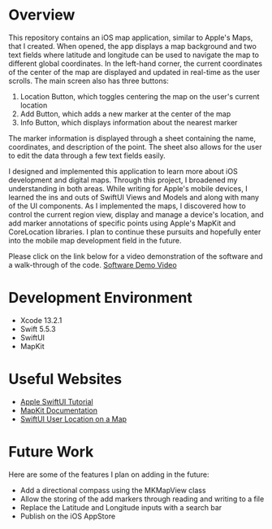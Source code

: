 # Overview

This repository contains an iOS map application, similar to Apple's Maps, that I created. When opened, the app displays a map background and two text fields where latitude and longitude can be used to navigate the map to different global coordinates. In the left-hand corner, the current coordinates of the center of the map are displayed and updated in real-time as the user scrolls. The main screen also has three buttons:
1. Location Button, which toggles centering the map on the user's current location
2. Add Button, which adds a new marker at the center of the map
3. Info Button, which displays information about the nearest marker

The marker information is displayed through a sheet containing the name, coordinates, and description of the point. The sheet also allows for the user to edit the data through a few text fields easily. 

I designed and implemented this application to learn more about iOS development and digital maps. Through this project, I broadened my understanding in both areas. While writing for Apple's mobile devices, I learned the ins and outs of SwiftUI Views and Models and along with many of the UI components. As I implemented the maps, I discovered how to control the current region view, display and manage a device's location, and add marker annotations of specific points using Apple's MapKit and CoreLocation libraries. I plan to continue these pursuits and hopefully enter into the mobile map development field in the future.

Please click on the link below for a video demonstration of the software and a walk-through of the code. 
[Software Demo Video](https://youtu.be/3YjR9i3SxlM)

# Development Environment
* Xcode 13.2.1
* Swift 5.5.3
* SwiftUI
* MapKit


# Useful Websites
* [Apple SwiftUI Tutorial](https://developer.apple.com/tutorials/swiftui)
* [MapKit Documentation](https://developer.apple.com/documentation/mapkit/)
* [SwiftUI User Location on a Map ](https://www.youtube.com/watch?v=hWMkimzIQoU/)


# Future Work
Here are some of the features I plan on adding in the future:
* Add a directional compass using the MKMapView class
* Allow the storing of the add markers through reading and writing to a file
* Replace the Latitude and Longitude inputs with a search bar
* Publish on the iOS AppStore